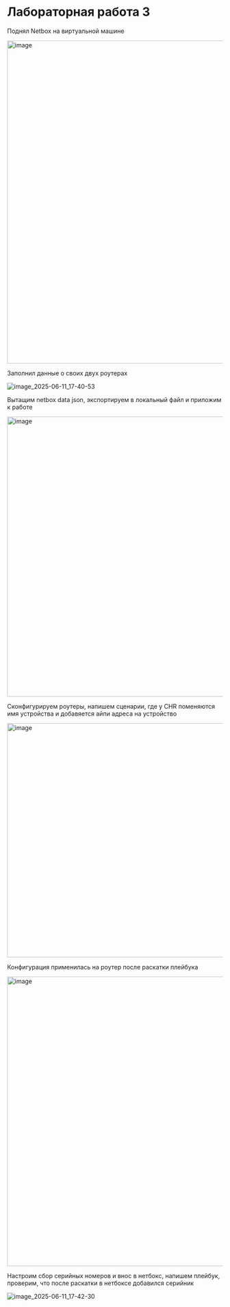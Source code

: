 # Лабораторная работа 3

Поднял Netbox на виртуальной машине

<img width="753" alt="image" src="https://github.com/user-attachments/assets/acc288f8-e624-4c96-bcc2-018ffe4965ea" />

Заполнил данные о своих двух роутерах

![image_2025-06-11_17-40-53](https://github.com/user-attachments/assets/e4b784a4-1369-4a34-9d42-bc98bdd7c86d)

Вытащим netbox data json, экспортируем в локальный файл и приложим к работе

<img width="653" alt="image" src="https://github.com/user-attachments/assets/5885d9fc-35c9-4df2-8f2a-47d54d3a6506" />

Сконфигурируем роутеры, напишем сценарии, где у CHR поменяются имя устройства и добавяется айпи адреса на устройство

<img width="546" alt="image" src="https://github.com/user-attachments/assets/e689462c-72af-4c21-aa90-fbcb1e5bbde8" />

Конфигурация применилась на роутер после раскатки плейбука

<img width="675" alt="image" src="https://github.com/user-attachments/assets/135abe23-3b00-4e59-ae13-aa12104e6822" />

Настроим сбор серийных номеров и внос в нетбокс, напишем плейбук, проверим, что после раскатки в нетбоксе добавился серийник

![image_2025-06-11_17-42-30](https://github.com/user-attachments/assets/586e577a-a898-4f65-af1c-4b13944f6352)

